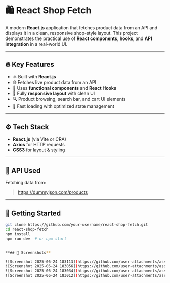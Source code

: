 # 🛍️ React Shop Fetch

A modern **React.js** application that fetches product data from an API and displays it in a clean, responsive shop-style layout. This project demonstrates the practical use of **React components**, **hooks**, and **API integration** in a real-world UI.

---

## 🔥 Key Features

- ⚛️ Built with **React.js**
- 🌐 Fetches live product data from an API
- 🧩 Uses **functional components** and **React Hooks**
- 📱 Fully **responsive layout** with clean UI
- 🔍 Product browsing, search bar, and cart UI elements
- 🚀 Fast loading with optimized state management

---

## ⚙️ Tech Stack

- **React.js** (via Vite or CRA)
- **Axios** for HTTP requests
- **CSS3** for layout & styling

---


## 📡 API Used

Fetching data from:

> https://dummyjson.com/products

---

## 🚀 Getting Started

```bash
git clone https://github.com/your-username/react-shop-fetch.git
cd react-shop-fetch
npm install
npm run dev  # or npm start


**## 📸 Screenshots**

![Screenshot 2025-06-24 183113](https://github.com/user-attachments/assets/5ff9cc77-58d8-4063-a458-5a1c8003258d)
![Screenshot 2025-06-24 183056](https://github.com/user-attachments/assets/68214462-feb5-4d83-ac6e-fd0f2a8893a1)
![Screenshot 2025-06-24 183034](https://github.com/user-attachments/assets/76f81144-43c7-40d4-8fd1-78e7975e68ab)
![Screenshot 2025-06-24 183012](https://github.com/user-attachments/assets/9a4b5f04-3c7b-46fd-a688-181fbebc4f14)


